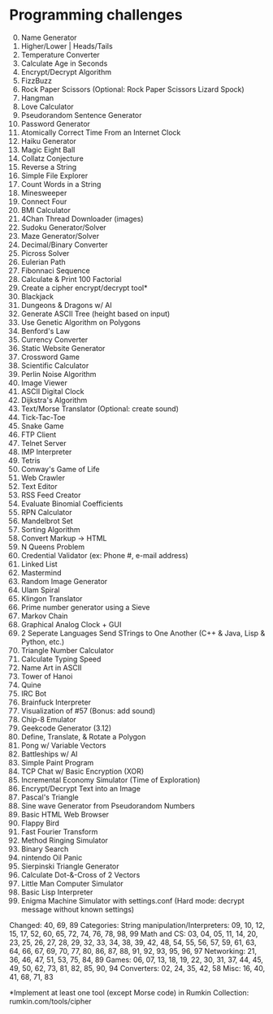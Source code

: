 # Programming challenges

0. Name Generator
1. Higher/Lower | Heads/Tails
1. Temperature Converter
1. Calculate Age in Seconds
1. Encrypt/Decrypt Algorithm
1. FizzBuzz
1. Rock Paper Scissors (Optional: Rock Paper Scissors Lizard Spock)
1. Hangman
1. Love Calculator
1. Pseudorandom Sentence Generator
1. Password Generator
1. Atomically Correct Time From an Internet Clock
1. Haiku Generator
1. Magic Eight Ball
1. Collatz Conjecture
1. Reverse a String
1. Simple File Explorer
1. Count Words in a String
1. Minesweeper
1. Connect Four
1. BMI Calculator
1. 4Chan Thread Downloader (images)
1. Sudoku Generator/Solver
1. Maze Generator/Solver
1. Decimal/Binary Converter
1. Picross Solver
1. Eulerian Path
1. Fibonnaci Sequence
1. Calculate & Print 100 Factorial
1. Create a cipher encrypt/decrypt tool\*
1. Blackjack
1. Dungeons & Dragons w/ AI
1. Generate ASCII Tree (height based on input)
1. Use Genetic Algorithm on Polygons
1. Benford's Law
1. Currency Converter
1. Static Website Generator
1. Crossword Game
1. Scientific Calculator
1. Perlin Noise Algorithm
1. Image Viewer
1. ASCII Digital Clock
1. Dijkstra's Algorithm
1. Text/Morse Translator (Optional: create sound)
1. Tick-Tac-Toe
1. Snake Game
1. FTP Client
1. Telnet Server
1. IMP Interpreter
1. Tetris
1. Conway's Game of Life
1. Web Crawler
1. Text Editor
1. RSS Feed Creator
1. Evaluate Binomial Coefficients
1. RPN Calculator
1. Mandelbrot Set
1. Sorting Algorithm
1. Convert Markup -> HTML
1. N Queens Problem
1. Credential Validator (ex: Phone #, e-mail address)
1. Linked List
1. Mastermind
1. Random Image Generator
1. Ulam Spiral
1. Klingon Translator
1. Prime number generator using a Sieve
1. Markov Chain
1. Graphical Analog Clock + GUI
1. 2 Seperate Languages Send STrings to One Another (C++ & Java, Lisp & Python, etc.)
1. Triangle Number Calculator
1. Calculate Typing Speed
1. Name Art in ASCII
1. Tower of Hanoi
1. Quine
1. IRC Bot
1. Brainfuck Interpreter
1. Visualization of #57 (Bonus: add sound)
1. Chip-8 Emulator
1. Geekcode Generator (3.12)
1. Define, Translate, & Rotate a Polygon
1. Pong w/ Variable Vectors
1. Battleships w/ AI
1. Simple Paint Program
1. TCP Chat w/ Basic Encryption (XOR)
1. Incremental Economy Simulator (Time of Exploration)
1. Encrypt/Decrypt Text into an Image
1. Pascal's Triangle
1. Sine wave Generator from Pseudorandom Numbers
1. Basic HTML Web Browser
1. Flappy Bird
1. Fast Fourier Transform
1. Method Ringing Simulator
1. Binary Search
1. nintendo Oil Panic
1. Sierpinski Triangle Generator
1. Calculate Dot-&-Cross of 2 Vectors
1. Little Man Computer Simulator
1. Basic Lisp Interpreter
1. Enigma Machine Simulator with settings.conf (Hard mode: decrypt message without known settings)

Changed: 40, 69, 89
Categories:
  String manipulation/Interpreters:
    09, 10, 12, 15, 17, 52, 60, 65, 72, 74, 76, 78, 98, 99
  Math and CS:
    03, 04, 05, 11, 14, 20, 23, 25, 26, 27, 28, 29, 32, 33, 34, 38, 39, 42, 48, 54, 55, 56, 57, 59, 61, 63, 64, 66, 67, 69, 70, 77, 80, 86, 87, 88, 91, 92, 93, 95, 96, 97
  Networking:
    21, 36, 46, 47, 51, 53, 75, 84, 89
  Games:
    06, 07, 13, 18, 19, 22, 30, 31, 37, 44, 45, 49, 50, 62, 73, 81, 82, 85, 90, 94
  Converters:
    02, 24, 35, 42, 58
  Misc:
    16, 40, 41, 68, 71, 83

\*Implement at least one tool (except Morse code) in Rumkin Collection: rumkin.com/tools/cipher

